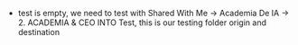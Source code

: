 - test is empty, we need to test with Shared With Me -> Academia De IA -> 2. ACADEMIA & CEO INTO Test, this is our testing folder origin and destination